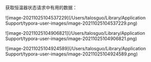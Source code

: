 获取恒温器状态请求中有用的数据：

![image-20211025104537229](/Users/talosguo/Library/Application Support/typora-user-images/image-20211025104537229.png)

![image-20211025104906821](/Users/talosguo/Library/Application Support/typora-user-images/image-20211025104906821.png)

![image-20211025104924589](/Users/talosguo/Library/Application Support/typora-user-images/image-20211025104924589.png)

